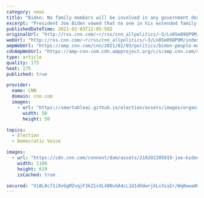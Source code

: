 ```yaml
---
category: news
title: "Biden: No family members will be involved in any government decisions"
excerpt: "President Joe Biden vowed that no one in his extended family will have sway over government decisions in an interview with People magazine published Wednesday.\n    \n"
publishedDateTime: 2021-02-03T12:05:58Z
originalUrl: "http://rss.cnn.com/~r/rss/cnn_allpolitics/~3/Ln8Sm09QP9M/index.html"
webUrl: "http://rss.cnn.com/~r/rss/cnn_allpolitics/~3/Ln8Sm09QP9M/index.html"
ampWebUrl: "https://amp.cnn.com/cnn/2021/02/03/politics/biden-people-magazine-family-members-government/index.html"
cdnAmpWebUrl: "https://amp-cnn-com.cdn.ampproject.org/c/s/amp.cnn.com/cnn/2021/02/03/politics/biden-people-magazine-family-members-government/index.html"
type: article
quality: 175
heat: 175
published: true

provider:
  name: CNN
  domain: cnn.com
  images:
    - url: "https://smartableai.github.io/election/assets/images/organizations/cnn.com-50x50.jpg"
      width: 50
      height: 50

topics:
  - Election
  - Democratic Voice

images:
  - url: "https://cdn.cnn.com/cnnnext/dam/assets/210202205019-joe-biden-family-super-tease.jpg"
    width: 1100
    height: 619
    isCached: true

secured: "Vi8L0c71i9vGgMZvqjF3kZ1sVL48NvGA4cL1U1dOdw+jXLv3saIr/Wq8wwaAUpIwVT8FMubKqjZijI3ak9JPq7uY+SFF3tcYAOja1NEOw14DYGwjFDLcdrv9boNVOKvRpsGdiB8Tb5xEIZixztm3yvxHDWhun89ggb9sjY7SJv0WsIKfh5rMotvrCYMMltRHczDIp++d9Ll52bc6lzq1rJpadUSTA+dKui0StmvUUDMfBRRQDRaoKpW1odogl3uqzT8zYMWt7+Ttiq633Enf+XvshGHJTCLkYZzcJlMraAwZI5a8pJUmxlQMVCQsCvPc212Zeyhg43fAgYPLCaQSs0/L2PkE8JMZ/0SyEeF+1mA=;x6k95tbs+LyQV81hLKPgFw=="
---
```


